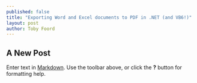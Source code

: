 ```yaml
---
published: false
title: "Exporting Word and Excel documents to PDF in .NET (and VB6!)"
layout: post
author: Toby Foord
---
```


## A New Post

Enter text in [Markdown](http://daringfireball.net/projects/markdown/). Use the toolbar above, or click the **?** button for formatting help.
